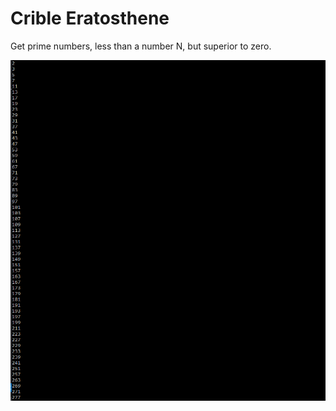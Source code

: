 # Crible Eratosthene

Get prime numbers, less than a number N, but superior to zero.

![Screenshot](https://github.com/OlivierArgentieri/Crible_Eratosthene/blob/master/Capture.PNG?raw=true)
